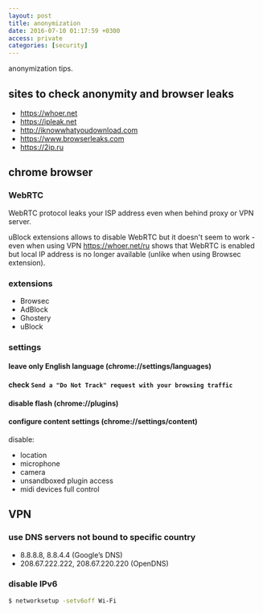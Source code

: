 ```yaml
---
layout: post
title: anonymization
date: 2016-07-10 01:17:59 +0300
access: private
categories: [security]
---
```


anonymization tips.

<!-- more -->

sites to check anonymity and browser leaks
------------------------------------------

- <https://whoer.net>
- <https://ipleak.net>
- <http://iknowwhatyoudownload.com>
- <https://www.browserleaks.com>
- <https://2ip.ru>

chrome browser
--------------

### WebRTC

WebRTC protocol leaks your ISP address even when behind proxy or VPN server.

uBlock extensions allows to disable WebRTC but it doesn't seem to work -
even when using VPN <https://whoer.net/ru> shows that WebRTC is enabled but
local IP address is no longer available (unlike when using Browsec extension).

### extensions

- Browsec
- AdBlock
- Ghostery
- uBlock

### settings

#### leave only English language (chrome://settings/languages)

#### check `Send a "Do Not Track" request with your browsing traffic`

#### disable flash (chrome://plugins)

#### configure content settings (chrome://settings/content)

disable:

- location
- microphone
- camera
- unsandboxed plugin access
- midi devices full control

VPN
---

### use DNS servers not bound to specific country

- 8.8.8.8, 8.8.4.4 (Google’s DNS)
- 208.67.222.222, 208.67.220.220 (OpenDNS)

### disable IPv6

```sh
$ networksetup -setv6off Wi-Fi
```
